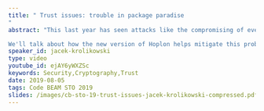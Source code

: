 ```yaml
---
title: " Trust issues: trouble in package paradise
"
abstract: "This last year has seen attacks like the compromising of event-stream package in the JavaScript ecosystem. It clearly demonstrated that attackers injecting malicious code into libraries we use is not just a theoretical problem, but something that happens in practice

We'll talk about how the new version of Hoplon helps mitigate this problem using public key cryptography and a simple trust model - all of that without the need for a trusted third party or abandoning the common package ecosystem."
speaker_id: jacek-krolikowski
type: video
youtube_id: ejAY6yWXZSc
keywords: Security,Cryptography,Trust
date: 2019-08-05
tags: Code BEAM STO 2019
slides: /images/cb-sto-19-trust-issues-jacek-krolikowski-compressed.pdf
---
```


